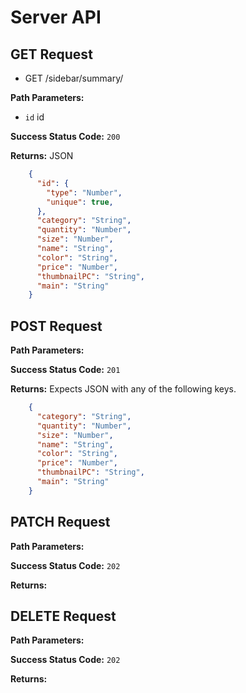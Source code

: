 # Server API


## GET Request

  - GET /sidebar/summary/

**Path Parameters:**
  * `id` id

**Success Status Code:** `200`

**Returns:** JSON

```json
    {
      "id": {
        "type": "Number",
        "unique": true,
      },
      "category": "String",
      "quantity": "Number",
      "size": "Number",
      "name": "String",
      "color": "String",
      "price": "Number",
      "thumbnailPC": "String",
      "main": "String"
    }
```

## POST Request



**Path Parameters:**

**Success Status Code:** `201`

**Returns:** Expects JSON with any of the following keys.

```json
    {
      "category": "String",
      "quantity": "Number",
      "size": "Number",
      "name": "String",
      "color": "String",
      "price": "Number",
      "thumbnailPC": "String",
      "main": "String"
    }
```

## PATCH Request



**Path Parameters:**

**Success Status Code:** `202`

**Returns:**

## DELETE Request



**Path Parameters:**

**Success Status Code:** `202`

**Returns:**
